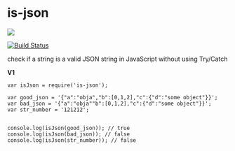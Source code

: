 # is-json

<a href="https://nodei.co/npm/is-json/"><img src="https://nodei.co/npm/is-json.png?downloads=true"></a>

[![Build Status](https://travis-ci.org/joaquimserafim/is-json.png?branch=master)](https://travis-ci.org/joaquimserafim/is-json)


check if a string is a valid JSON string in JavaScript without using Try/Catch



**V1**

    var isJson = require('is-json');
    
    var good_json = '{"a":"obja","b":[0,1,2],"c":{"d":"some object"}}';
    var bad_json = '{"a":"obja""b":[0,1,2],"c":{"d":"some object"}}';
    var str_number = '121212';
    
    
	console.log(isJson(good_json)); // true
	console.log(isJson(bad_json)); // false
	console.log(isJson(str_number)); // false